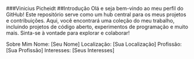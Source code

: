 ###Vinicius Picheidt
##Introdução
Olá e seja bem-vindo ao meu perfil do GitHub! Este repositório serve como um hub central para os meus projetos e contribuições. Aqui, você encontrará uma coleção do meu trabalho, incluindo projetos de código aberto, experimentos de programação e muito mais. Sinta-se à vontade para explorar e colaborar!

Sobre Mim
Nome: [Seu Nome]
Localização: [Sua Localização]
Profissão: [Sua Profissão]
Interesses: [Seus Interesses]
